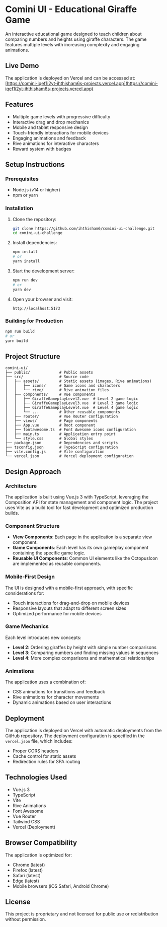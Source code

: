 # Comini UI - Educational Giraffe Game

An interactive educational game designed to teach children about comparing numbers and heights using giraffe characters. The game features multiple levels with increasing complexity and engaging animations.

## Live Demo

The application is deployed on Vercel and can be accessed at:
[https://comini-iqef1i2yt-ihthisham6s-projects.vercel.app](https://comini-iqef1i2yt-ihthisham6s-projects.vercel.app)

## Features

- Multiple game levels with progressive difficulty
- Interactive drag and drop mechanics
- Mobile and tablet responsive design
- Touch-friendly interactions for mobile devices
- Engaging animations and feedback
- Rive animations for interactive characters
- Reward system with badges

## Setup Instructions

### Prerequisites

- Node.js (v14 or higher)
- npm or yarn

### Installation

1. Clone the repository:
   ```bash
   git clone https://github.com/ihthisham6/comini-ui-challenge.git
   cd comini-ui-challenge
   ```

2. Install dependencies:
   ```bash
   npm install
   # or
   yarn install
   ```

3. Start the development server:
   ```bash
   npm run dev
   # or
   yarn dev
   ```

4. Open your browser and visit:
   ```
   http://localhost:5173
   ```

### Building for Production

```bash
npm run build
# or
yarn build
```

## Project Structure

```
comini-ui/
├── public/             # Public assets
├── src/                # Source code
│   ├── assets/         # Static assets (images, Rive animations)
│   │   ├── icons/      # Game icons and characters
│   │   └── rive/       # Rive animation files
│   ├── components/     # Vue components
│   │   ├── GiraffeGameplayLevel2.vue  # Level 2 game logic
│   │   ├── GiraffeGameplayLevel3.vue  # Level 3 game logic
│   │   ├── GiraffeGameplayLevel4.vue  # Level 4 game logic
│   │   └── ...         # Other reusable components
│   ├── router/         # Vue Router configuration
│   ├── views/          # Page components
│   ├── App.vue         # Root component
│   ├── fontawesome.ts  # Font Awesome icons configuration
│   ├── main.ts         # Application entry point
│   └── style.css       # Global styles
├── package.json        # Dependencies and scripts
├── tsconfig.json       # TypeScript configuration
├── vite.config.js      # Vite configuration
└── vercel.json         # Vercel deployment configuration
```

## Design Approach

### Architecture

The application is built using Vue.js 3 with TypeScript, leveraging the Composition API for state management and component logic. The project uses Vite as a build tool for fast development and optimized production builds.

### Component Structure

- **View Components**: Each page in the application is a separate view component.
- **Game Components**: Each level has its own gameplay component containing the specific game logic.
- **Reusable UI Components**: Common UI elements like the OctopusIcon are implemented as reusable components.

### Mobile-First Design

The UI is designed with a mobile-first approach, with specific considerations for:
- Touch interactions for drag-and-drop on mobile devices
- Responsive layouts that adapt to different screen sizes
- Optimized performance for mobile devices

### Game Mechanics

Each level introduces new concepts:
- **Level 2**: Ordering giraffes by height with simple number comparisons
- **Level 3**: Comparing numbers and finding missing values in sequences
- **Level 4**: More complex comparisons and mathematical relationships

### Animations

The application uses a combination of:
- CSS animations for transitions and feedback
- Rive animations for character movements
- Dynamic animations based on user interactions

## Deployment

The application is deployed on Vercel with automatic deployments from the GitHub repository. The deployment configuration is specified in the `vercel.json` file, which includes:

- Proper CORS headers
- Cache control for static assets
- Redirection rules for SPA routing

## Technologies Used

- Vue.js 3
- TypeScript
- Vite
- Rive Animations
- Font Awesome
- Vue Router
- Tailwind CSS
- Vercel (Deployment)

## Browser Compatibility

The application is optimized for:
- Chrome (latest)
- Firefox (latest)
- Safari (latest)
- Edge (latest)
- Mobile browsers (iOS Safari, Android Chrome)

## License

This project is proprietary and not licensed for public use or redistribution without permission.

